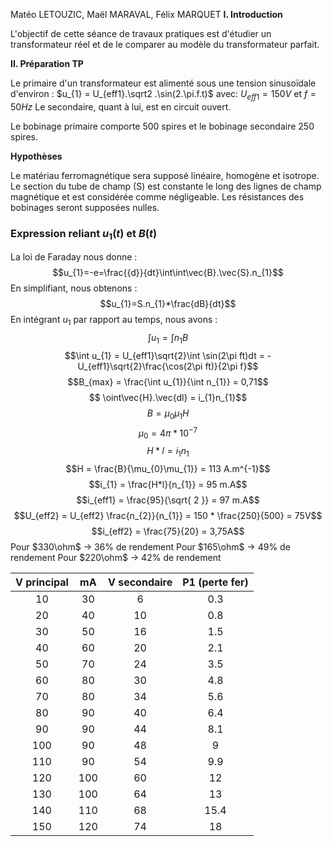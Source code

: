 Matéo LETOUZIC, Maël MARAVAL, Félix MARQUET
**I. Introduction**

L'objectif de cette séance de travaux pratiques est d'étudier un transformateur réel et de le comparer au modèle du transformateur parfait.

**II. Préparation TP**

Le primaire d'un transformateur est alimenté sous une tension sinusoïdale d'environ :
$u_{1} = U_{eff1}.\sqrt2 .\sin(2.\pi.f.t)$ avec: $U_{eff1}= 150V$ et $f=50Hz$
Le secondaire, quant à lui, est en circuit ouvert.

Le bobinage primaire comporte 500 spires et le bobinage secondaire 250 spires.

**Hypothèses**

Le matériau ferromagnétique sera supposé linéaire, homogène et isotrope. Le section du tube de champ (S) est constante le long des lignes de champ magnétique et est considérée comme négligeable. Les résistances des bobinages seront supposées nulles.

### Expression reliant $u_{1}(t)$ et $B(t)$
La loi de Faraday nous donne :
$$u_{1}=-e=\frac{{d}}{dt}\int\int\vec{B}.\vec{S}.n_{1}$$
En simplifiant, nous obtenons :
$$u_{1}=S.n_{1}*\frac{dB}{dt}$$
En intégrant $u_{1}$​ par rapport au temps, nous avons :
$$\int u_{1} = \int n_{1}B$$
$$\int u_{1} = U_{eff1}\sqrt{2}\int \sin(2\pi ft)dt = -U_{eff1}\sqrt{2}\frac{\cos(2\pi ft)}{2\pi f}$$
$$B_{max} = \frac{\int u_{1}}{\int n_{1}} = 0,71$$
$$
\oint\vec{H}.\vec{dl} = i_{1}n_{1}$$
$$B = \mu_{0}\mu_{1}H$$ $$\mu_{0} = 4\pi * 10^{-7}$$
$$H*l = i_{1}n_{1}$$
$$H = \frac{B}{\mu_{0}\mu_{1}} = 113 A.m^{-1}$$
$$i_{1} = \frac{H*l}{n_{1}} = 95 m.A$$
$$i_{eff1} = \frac{95}{\sqrt{ 2 }} = 97 m.A$$
$$U_{eff2} = U_{eff2} \frac{n_{2}}{n_{1}} = 150 * \frac{250}{500} = 75V$$
$$i_{eff2} = \frac{75}{20} = 3,75A$$
Pour $330\ohm$ -> 36% de rendement
Pour $165\ohm$ -> 49% de rendement
Pour $220\ohm$ -> 42% de rendement

| V principal | mA  | V secondaire | P1 (perte fer) |
| :---------: | :-: | :----------: | :------------: |
|     10      | 30  |      6       |      0.3       |
|     20      | 40  |      10      |      0.8       |
|     30      | 50  |      16      |      1.5       |
|     40      | 60  |      20      |      2.1       |
|     50      | 70  |      24      |      3.5       |
|     60      | 80  |      30      |      4.8       |
|     70      | 80  |      34      |      5.6       |
|     80      | 90  |      40      |      6.4       |
|     90      | 90  |      44      |      8.1       |
|     100     | 90  |      48      |       9        |
|     110     | 90  |      54      |      9.9       |
|     120     | 100 |      60      |       12       |
|     130     | 100 |      64      |       13       |
|     140     | 110 |      68      |      15.4      |
|     150     | 120 |      74      |       18       |

